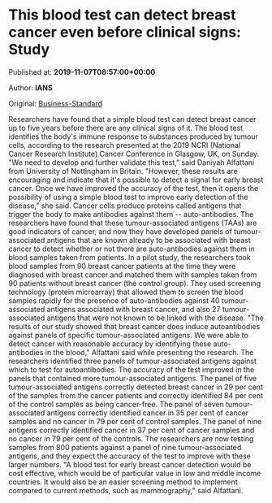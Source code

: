 
# This blood test can detect breast cancer even before clinical signs: Study

Published at: **2019-11-07T08:57:00+00:00**

Author: **IANS**

Original: [Business-Standard](https://www.business-standard.com/article/health/this-blood-test-can-detect-breast-cancer-even-before-clinical-signs-study-119110700701_1.html)

Researchers have found that a simple blood test can detect breast cancer up to five years before there are any clinical signs of it.
The blood test identifies the body's immune response to substances produced by tumour cells, according to the research presented at the 2019 NCRI (National Cancer Research Institute) Cancer Conference in Glasgow, UK, on Sunday.
"We need to develop and further validate this test," said Daniyah Alfattani from University of Nottingham in Britain.
"However, these results are encouraging and indicate that it's possible to detect a signal for early breast cancer. Once we have improved the accuracy of the test, then it opens the possibility of using a simple blood test to improve early detection of the disease," she said.
Cancer cells produce proteins called antigens that trigger the body to make antibodies against them -- auto-antibodies.
The researchers have found that these tumour-associated antigens (TAAs) are good indicators of cancer, and now they have developed panels of tumour-associated antigens that are known already to be associated with breast cancer to detect whether or not there are auto-antibodies against them in blood samples taken from patients.
In a pilot study, the researchers took blood samples from 90 breast cancer patients at the time they were diagnosed with breast cancer and matched them with samples taken from 90 patients without breast cancer (the control group).
They used screening technology (protein microarray) that allowed them to screen the blood samples rapidly for the presence of auto-antibodies against 40 tumour-associated antigens associated with breast cancer, and also 27 tumour-associated antigens that were not known to be linked with the disease.
"The results of our study showed that breast cancer does induce autoantibodies against panels of specific tumour-associated antigens. We were able to detect cancer with reasonable accuracy by identifying these auto-antibodies in the blood," Alfattani said while presenting the research.
The researchers identified three panels of tumour-associated antigens against which to test for autoantibodies. The accuracy of the test improved in the panels that contained more tumour-associated antigens.
The panel of five tumour-associated antigens correctly detected breast cancer in 29 per cent of the samples from the cancer patients and correctly identified 84 per cent of the control samples as being cancer-free.
The panel of seven tumour-associated antigens correctly identified cancer in 35 per cent of cancer samples and no cancer in 79 per cent of control samples. The panel of nine antigens correctly identified cancer in 37 per cent of cancer samples and no cancer in 79 per cent of the controls.
The researchers are now testing samples from 800 patients against a panel of nine tumour-associated antigens, and they expect the accuracy of the test to improve with these larger numbers.
"A blood test for early breast cancer detection would be cost effective, which would be of particular value in low and middle income countries. It would also be an easier screening method to implement compared to current methods, such as mammography," said Alfattani.
